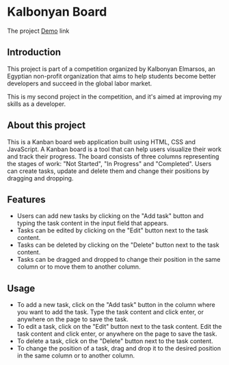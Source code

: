 # Kalbonyan Board

The project [Demo](https://ismailkohail.github.io/kalbonyan-board/) link


## Introduction

This project is part of a competition organized by Kalbonyan Elmarsos, an Egyptian non-profit organization that aims to help students become better developers and succeed in the global labor market.

This is my second project in the competition, and it's aimed at improving my skills as a developer.

## About this project

This is a Kanban board web application built using HTML, CSS and JavaScript. A Kanban board is a tool that can help users visualize their work and track their progress. The board consists of three columns representing the stages of work: "Not Started", "In Progress" and "Completed". Users can create tasks, update and delete them and change their positions by dragging and dropping.

## Features

- Users can add new tasks by clicking on the "Add task" button and typing the task content in the input field that appears.
- Tasks can be edited by clicking on the "Edit" button next to the task content.
- Tasks can be deleted by clicking on the "Delete" button next to the task content.
- Tasks can be dragged and dropped to change their position in the same column or to move them to another column.

## Usage

- To add a new task, click on the "Add task" button in the column where you want to add the task. Type the task content and click enter, or anywhere on the page to save the task.
- To edit a task, click on the "Edit" button next to the task content. Edit the task content and click enter, or anywhere on the page to save the task.
- To delete a task, click on the "Delete" button next to the task content.
- To change the position of a task, drag and drop it to the desired position in the same column or to another column.
